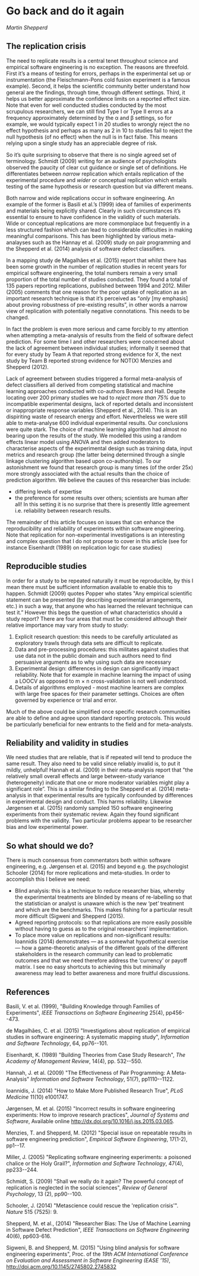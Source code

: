 # Go back and do it again
_Martin Shepperd_

## The replication crisis

The need to replicate results is a central tenet throughout science and empirical software engineering is no exception. The reasons are threefold. First it’s a means of testing for errors, perhaps in the experimental set up or instrumentation (the Fleischmann-Pons cold fusion experiment is a famous example). Second, it helps the scientific community better understand how general are the findings, through time, through different settings.  Third, it helps us better approximate the confidence limits on a reported effect size. Note that even for well conducted studies conducted by the most scrupulous researchers, we can still find Type I or Type II errors at a frequency approximately determined by the &alpha; and &beta; settings, so for example, we would typically expect 1 in 20 studies to wrongly reject the no effect hypothesis and perhaps as many as 2 in 10 to studies fail to reject the null hypothesis (of no effect) when the null is in fact false. This means relying upon a single study has an appreciable degree of risk.

So it’s quite surprising to observe that there is no single agreed set of terminology. Schmidt (2009) writing for an audience of psychologists observed the paucity of clear cut guidance or single set of definitions. He differentiates between *narrow* replication which entails replication of the experimental procedure and *wider* or conceptual replication which entails testing of the same hypothesis or research question but via different means. 
 
Both narrow and wide replications occur in software engineering. An example of the former is Basili et al.’s (1999) idea of families of experiments and materials being explicitly shared. Clearly in such circumstances it’s essential to ensure to have confidence in the validity of such materials. Wide or conceptual replications are more commonplace but frequently in a less structured fashion which can lead to considerable difficulties in making meaningful comparisons.  This has been highlighted by various meta-analayses such as the Hannay et al. (2009) study on pair programming and the Shepperd et al. (2014) analysis of software defect classifiers.

In a mapping study de Magalhães et al. (2015) report that whilst there has been some growth in the number of replication studies in recent years for empirical software engineering, the total numbers remain a very small proportion of the total number of studies conducted. They found a total of 135 papers reporting replications, published between 1994 and 2012. Miller (2005) comments that one reason for the poor uptake of replication as an important research technique is that it’s perceived as “*only* [my emphasis] about proving robustness of pre-existing results”, in other words a narrow view of replication with potentially negative connotations. This needs to be changed.

In fact the problem is even more serious and came forcibly to my attention when attempting a meta-analysis of results from the field of software defect prediction. For some time I and other researchers were concerned about the lack of agreement between individual studies; informally it seemed that for every study by Team A that reported strong evidence for X, the next study by Team B reported strong evidence for NOT(X) Menzies and Shepperd (2012). 

Lack of agreement between studies triggered a formal meta-analysis of defect classifiers all derived from competing statistical and machine learning approaches conducted with co-authors Bowes and Hall. Despite locating over 200 primary studies we had to *reject more than 75%* due to incompatible experimental designs, lack of reported details and inconsistent or inappropriate response variables (Shepperd et al., 2014). This is an dispiriting waste of research energy and effort. Nevertheless we were still able to meta-analyse 600 individual experimental results. Our conclusions were quite stark. The choice of machine learning algorithm had almost no bearing upon the results of the study. We modelled this using a random effects linear model using ANOVA and then added moderators to characterise aspects of the experimental design such as training data, input metrics and research group (the latter being determined through a single linkage clustering algorithm based upon co-authorship). To our astonishment we found that research group is many times (of the order 25x) more strongly associated with the actual results than the choice of prediction algorithm.  We believe the causes of this researcher bias include:
* differing levels of expertise
* the preference for some results over others; scientists are human after all! 
In this setting it is no surprise that there is presently little agreement i.e. reliability between research results.

The remainder of this article focuses on issues that can enhance the reproducibility and reliability of experiments within software engineering. Note that replication for non-experimental investigations is an interesting and complex question that I do not propose to cover in this article (see  for instance Eisenhardt (1989) on replication logic for case studies)

## Reproducible studies

In order for a study to be repeated naturally it must be reproducible, by this I mean there must be sufficient information available to enable this to happen. Schmidt (2009) quotes Popper who states "Any empirical scientific statement can be presented (by describing experimental arrangements, etc.) in such a way, that anyone who has learned the relevant technique can test it.”  However this begs the question of what characteristics should a study report? There are four areas that must be considered although their relative importance may vary from study to study:

1. Explicit research question: this needs to be carefully articulated as exploratory trawls through data sets are difficult to replicate.
2. Data and pre-processing procedures: this militates against studies that use data not in the public domain and such authors need to find persuasive arguments as to why using such data are necessary
3. Experimental design: differences in design can significantly impact reliability.  Note that for example in machine learning the impact of using a LOOCV as opposed to m &times; n cross-validation is not well understood.
4. Details of algorithms employed - most machine learners are complex with large free spaces for their parameter settings. Choices are often governed by experience or trial and error.

Much of the above could be simplified once specific research communities are able to define and agree upon standard reporting protocols. This would be particularly beneficial for new entrants to the field and for meta-analysts.

## Reliability and validity in studies

We need studies that are reliable, that is if repeated will tend to produce the same result. They also need to be valid since reliably invalid is, to put it mildly, unhelpful!  Hannah et al. (2009) in their meta-analysis report that "the relatively small overall effects and large between-study variance (heterogeneity) indicate that one or more moderator variables might play a significant role”. This is a similar finding to the Shepperd et al. (2014) meta-analysis in that experimental results are typically confounded by differences in experimental design and conduct.  This harms reliability.  Likewise Jørgensen et al. (2015)  randomly sampled 150 software engineering experiments from their systematic review.  Again they found significant problems with the validity. Two particular problems appear to be researcher bias and low experimental power.

## So what should we do?

There is much consensus from commentators both within software engineering, e.g. Jørgensen et al. (2015) and beyond e.g. the psychologist Schooler (2014) for more replications and meta-studies. In order to accomplish this I believe we need:

* Blind analysis: this is a technique to reduce researcher bias, whereby the experimental treatments are blinded by means of re-labelling so that the statistician or analyst is unaware which is the new ‘pet’ treatment and which are the benchmarks.  This makes fishing for a particular result more difficult (Sigweni and Shepperd (2015).
* Agreed reporting protocols: so that replications are more easily possible without having to guess as to the original researchers’ implementation. 
* To place more value on replications and non-significant results: Ioannidis (2014) demonstrates — as a somewhat hypothetical exercise — how a game-theoretic analysis of the different goals of the different stakeholders in the research community can lead to problematic outcomes and that we need therefore address the ‘currency’ or payoff matrix. I see no easy shortcuts to achieving this but minimally awareness may lead to better awareness and more fruitful discussions.

## References

Basili, V. et al. (1999), "Building Knowledge through Families of Experiments", *IEEE Transactions on Software Engineering* 25(4), pp456--473.

de Magalhães, C. et al. (2015) "Investigations about replication of empirical studies in software engineering: A systematic mapping study", *Information and Software Technology*,  64, pp76--101.

Eisenhardt, K. (1989) "Building Theories from Case Study Research", *The Academy of Management Review*, 14(4), pp. 532--550.

Hannah, J. et al. (2009) "The Effectiveness of Pair Programming: A Meta-Analysis" *Information and Software Technology*,  51(7), pp1110--1122.

Ioannidis, J. (2014) "How to Make More Published Research True", *PLoS Medicine* 11(10)  e1001747.

Jørgensen, M. et al. (2015) "Incorrect results in software engineering experiments: How to improve research practices", *Journal of Systems and Software*, Available online http://dx.doi.org/10.1016/j.jss.2015.03.065.

Menzies, T. and Shepperd, M. (2012) "Special issue on repeatable results in software engineering prediction", *Empirical Software Engineering*, 17(1-2), pp1--17. 

Miller, J. (2005) "Replicating software engineering experiments: a poisoned chalice or the Holy Grail?", *Information and Software Technology*, 47(4), pp233--244.

Schmidt, S. (2009) "Shall we really do it again? The powerful concept of replication is neglected in the social sciences", *Review of General Psychology*, 13 (2), pp90--100.

Schooler, J. (2014) "Metascience could rescue the 'replication crisis'". *Nature* 515 (7525): 9.

Shepperd, M. et al., (2014) "Researcher Bias: The Use of Machine Learning in Software Defect Prediction", *IEEE Transactions on Software Engineering* 40(6), pp603-616.

Sigweni, B. and Shepperd, M. (2015) "Using blind analysis for software engineering experiments", Proc. of the *19th ACM International Conference on Evaluation and Assessment in Software Engineering (EASE ’15)*, http://doi.acm.org/10.1145/2745802.2745832 
